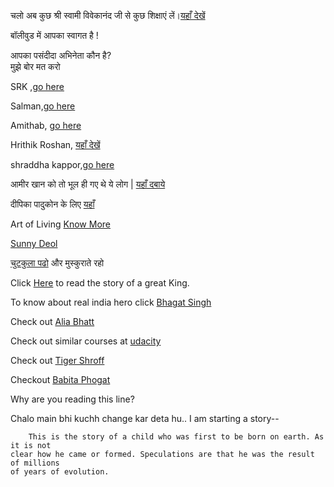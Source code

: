 ﻿चलो अब कुछ श्री स्वामी विवेकानंद जी से कुछ शिक्षाएं लें।[यहाँ देखें](swami-vivekananda/swami-vivekananda.md)

बॉलीवुड में आपका स्वागत है !

आपका पसंदीदा अभिनेता कौन है?      
मुझे बोर मत करो

SRK ,[go here](actor1/srk.md)

Salman,[go here](actor2/salman.md)

Amithab, [go here](actor3/amithab.md)

Hrithik Roshan, [यहाँ देखें](hrithik/hrithik.md)

shraddha kappor,[go here](shraddha/shraddha.md)

आमीर खान को तो भूल ही गए थे ये लोग | 
[यहाँ दबाये  ](./actor4/aamir.md)

दीपिका पादुकोन  के लिए
[ यहाँ  ](./actor5/deepika.md)

Art of Living [Know More](art-of-living/art-of-living.md)

[Sunny Deol](Sunny_Deol/sunny.md)

[चुटकुला पढो](joke/joke.md) और मुस्कुराते रहो

Click [Here](king/king.md) to read the story of a great King.

To know about real india hero click [Bhagat Singh](Bhagat_Singh/bhagat_singh.md)

Check out [Alia Bhatt](https://www.instagram.com/aliaabhatt/?hl=en)

Check out similar courses at [udacity](http://www.udacity.com/)

Check out [Tiger Shroff](https://www.instagram.com/tigerjackieshroff/?hl=en)

Checkout [Babita Phogat](https://www.instagram.com/explore/tags/babitaphogat/)

Why are you reading this line?

Chalo main bhi kuchh change kar deta hu.. I am starting a story--

		This is the story of a child who was first to be born on earth. As it is not 
	clear how he came or formed. Speculations are that he was the result of millions 
	of years of evolution.